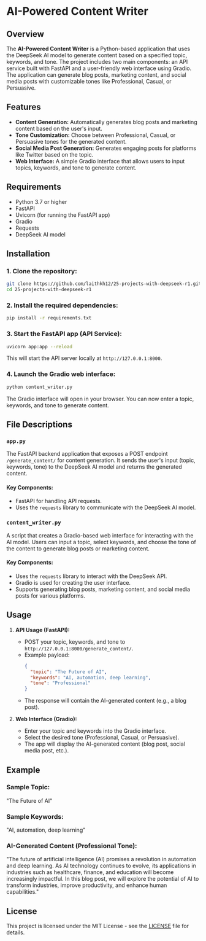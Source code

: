 
# AI-Powered Content Writer

## Overview
The **AI-Powered Content Writer** is a Python-based application that uses the DeepSeek AI model to generate content based on a specified topic, keywords, and tone. The project includes two main components: an API service built with FastAPI and a user-friendly web interface using Gradio. The application can generate blog posts, marketing content, and social media posts with customizable tones like Professional, Casual, or Persuasive.

## Features
- **Content Generation:** Automatically generates blog posts and marketing content based on the user's input.
- **Tone Customization:** Choose between Professional, Casual, or Persuasive tones for the generated content.
- **Social Media Post Generation:** Generates engaging posts for platforms like Twitter based on the topic.
- **Web Interface:** A simple Gradio interface that allows users to input topics, keywords, and tone to generate content.

## Requirements
- Python 3.7 or higher
- FastAPI
- Uvicorn (for running the FastAPI app)
- Gradio
- Requests
- DeepSeek AI model

## Installation

### 1. Clone the repository:
```bash
git clone https://github.com/laithkh12/25-projects-with-deepseek-r1.git
cd 25-projects-with-deepseek-r1
```

### 2. Install the required dependencies:
```bash
pip install -r requirements.txt
```

### 3. Start the FastAPI app (API Service):
```bash
uvicorn app:app --reload
```
This will start the API server locally at `http://127.0.0.1:8000`.

### 4. Launch the Gradio web interface:
```bash
python content_writer.py
```
The Gradio interface will open in your browser. You can now enter a topic, keywords, and tone to generate content.

## File Descriptions

### `app.py`
The FastAPI backend application that exposes a POST endpoint `/generate_content/` for content generation. It sends the user's input (topic, keywords, tone) to the DeepSeek AI model and returns the generated content.

#### Key Components:
- FastAPI for handling API requests.
- Uses the `requests` library to communicate with the DeepSeek AI model.

### `content_writer.py`
A script that creates a Gradio-based web interface for interacting with the AI model. Users can input a topic, select keywords, and choose the tone of the content to generate blog posts or marketing content.

#### Key Components:
- Uses the `requests` library to interact with the DeepSeek API.
- Gradio is used for creating the user interface.
- Supports generating blog posts, marketing content, and social media posts for various platforms.

## Usage

1. **API Usage (FastAPI):**
   - POST your topic, keywords, and tone to `http://127.0.0.1:8000/generate_content/`.
   - Example payload:
     ```json
     {
       "topic": "The Future of AI",
       "keywords": "AI, automation, deep learning",
       "tone": "Professional"
     }
     ```
   - The response will contain the AI-generated content (e.g., a blog post).

2. **Web Interface (Gradio):**
   - Enter your topic and keywords into the Gradio interface.
   - Select the desired tone (Professional, Casual, or Persuasive).
   - The app will display the AI-generated content (blog post, social media post, etc.).

## Example

### Sample Topic:
"The Future of AI"

### Sample Keywords:
"AI, automation, deep learning"

### AI-Generated Content (Professional Tone):
"The future of artificial intelligence (AI) promises a revolution in automation and deep learning. As AI technology continues to evolve, its applications in industries such as healthcare, finance, and education will become increasingly impactful. In this blog post, we will explore the potential of AI to transform industries, improve productivity, and enhance human capabilities."

## License
This project is licensed under the MIT License - see the [LICENSE](LICENSE) file for details.

